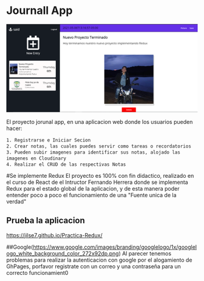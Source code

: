 # Journall App
![journal](https://github.com/JILSE7/Practica-Redux/blob/master/src/assets/foto.png)


El proyecto jorunal app, en una aplicacion web donde los usuarios pueden hacer:
```
1. Registrarse e Iniciar Secion
2. Crear notas, las cuales puedes servir como tareas o recordatorios
3. Pueden subir imagenes para identificar sus notas, alojado las imagenes en Cloudinary
4. Realizar el CRUD de las respectivas Notas
```

#Se implemente Redux
El proyecto es 100% con fin didactico, realizado en el curso de React de el Intructor Fernando Herrera donde se implementa Redux para el estado global de la aplicacion, y de esta manera poder entender poco a poco el funcionamiento de una "Fuente unica de la verdad"

## Prueba la aplicacion 
 https://jilse7.github.io/Practica-Redux/
 
##Google(https://www.google.com/images/branding/googlelogo/1x/googlelogo_white_background_color_272x92dp.png)
Al parecer tenemos problemas para realizar la autenticacion con google por el alogamiento de GhPages, porfavor registrate con un correo y una contraseña para un correcto funcionamient0



